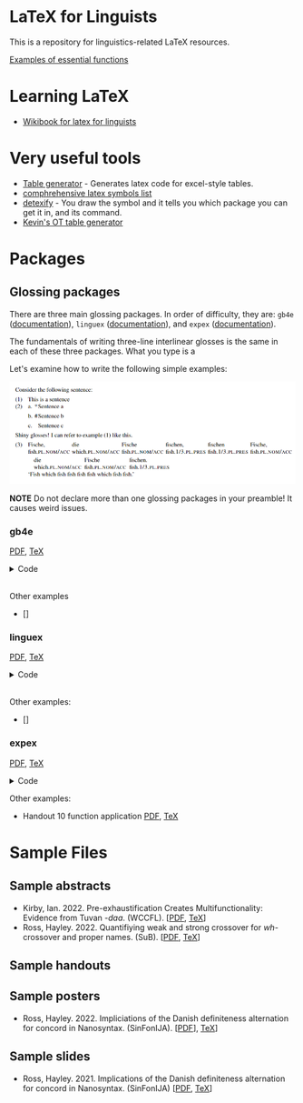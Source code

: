 # LaTeX for Linguists

This is a repository for linguistics-related LaTeX resources.

[Examples of essential functions](/ExampleFiles/exampleFiles.md)

# Learning LaTeX

* [Wikibook for latex for linguists](https://en.wikibooks.org/wiki/LaTeX/Linguistics)

# Very useful tools

* [Table generator](https://www.tablesgenerator.com/) - Generates latex code for excel-style tables.
* [comphrehensive latex symbols list](http://tug.ctan.org/info/symbols/comprehensive/symbols-a4.pdf)
* [detexify](https://detexify.kirelabs.org/classify.html) - You draw the symbol and it tells you which package you can get it in, and its command.
* [Kevin's OT table generator](https://meluhha.com/tabular/)


# Packages


## Glossing packages

There are three main glossing packages.  In order of difficulty, they are: ```gb4e``` ([documentation](https://ctan.math.illinois.edu/macros/latex/contrib/gb4e/gb4e-doc.pdf)), ```linguex``` ([documentation](https://texdoc.org/serve/linguex-doc.pdf/0)), and ```expex``` ([documentation](https://ctan.mirrors.hoobly.com/macros/generic/expex/expex-doc.pdf)).

The fundamentals of writing three-line interlinear glosses is the same in each of these three packages.  What you type is a 


Let's examine how to write the following simple examples:

![](/ExampleFiles/Images/glosses.png)


**NOTE** Do not declare more than one glossing packages in your preamble!  It causes weird issues.

### gb4e

[PDF](/ExampleFiles/SinglePackageExamples/gb4e.pdf), [TeX](/ExampleFiles/SinglePackageExamples/gb4e.tex)

<details>
<summary>
Code
</summary>

```

\documentclass{article}

\usepackage{gb4e}

\begin{document}


Consider the following sentence:

\begin{exe}
\ex\label{ex:first} This is a sentence
\ex
    \begin{xlist}
    \ex[*]{Sentence a}
    \ex[\#]{Sentence b}
    \ex[]{Sentence c}
    \end{xlist}

\end{exe}

Shiny glosses!  I can refer to example (\ref{ex:first}) like this. %Have to put \ref{} in parentheses

\begin{exe}
    \ex
        \gll 
        Fische, die Fische Fische fischen, fischen die Fische fischen.\\ 
        fish.\textsc{pl.nom/acc} which.\textsc{pl.nom/acc} fish.\textsc{pl.nom} fish.\textsc{fish.1/3.pres} fish.\textsc{1/3.pl.pres} fish.\textsc{1/3.pl.pres} which.\textsc{pl.nom/acc} fish.\textsc{1/3.pl.pres}\\ %Do not forget line breaks!
        `Fish which fish fish fish fish which fish fish.'

\end{exe}

\end{document}

```
</details>
<br>

Other examples
* []


### linguex

[PDF](/ExampleFiles/SinglePackageExamples/linguex.pdf), [TeX](/ExampleFiles/SinglePackageExamples/linguex.tex)

<details>
<summary> 
Code
</summary>

```
\documentclass{article}
\usepackage[utf8]{inputenc}

\usepackage{linguex}

\begin{document}

Consider the following sentence:

\ex.This is a sentence \label{ex:first}\\

\ex.\a.*Sentence a %Do not put space b/w judgment symobl and the first word! 
    \b.\#Sentence b
    \b. Sentence c
    
Shiny glosses!  I can refer to example \ref{ex:first} like this. %Do not put parentheses around \ref{}

\exg.Fische, die Fische Fische fischen, fischen die Fische fischen.\\ %Line breaks are CRUCIAL!
fish.\textsc{pl.nom/acc} which.\textsc{pl.nom/acc} fish.\textsc{pl.nom} fish.\textsc{fish.1/3.pres} fish.\textsc{1/3.pl.pres} fish.\textsc{1/3.pl.pres} which.\textsc{pl.nom/acc} fish.\textsc{1/3.pl.pres}\\ %Do not forget line breaks!
`Fish which fish fish fish fish which fish fish.'



\end{document}

```

</details>
<br>

Other examples:
* []

### expex

[PDF](/ExampleFiles/SinglePackageExamples/expexExamples.pdf), [TeX](/ExampleFiles/SinglePackageExamples/expexExamples.tex)
<details><summary> 
Code
</summary>

```
\documentclass{article}

\usepackage{parskip} %For paragraph formatting
\usepackage{expex} % Linguistic examples & glosses

\lingset{everygla={},aboveglftskip=-0.5ex,aboveexskip=1ex,belowexskip=-1ex,Everyex={\parskip=0pt}} % Expex gloss configuration to work with parskip (removes unnecessary whitespace).  Also unitalicizes top line of gloss


\begin{document}


Consider the following sentence:

% This uses expex formatting - see http://mirrors.ibiblio.org/CTAN/macros/generic/expex/expex-doc.pdf
\ex This is a sentence \label{ex:first}
\xe
\pex~ % Use the tilde for consecutive examples to get better spacing
\a \ljudge{*} Sentence a
\a \ljudge{\#} Sentence b
\a Sentence c
\xe

Shiny glosses! I can refer to example (\ref{ex:first}) like this. %Requires you to have put a \label there.

\ex
\begingl
\gla Fische, die Fische fischen, fischen Fische, die Fische fischen. //
\glb fish.{\sc pl.nom/acc} which.{\sc pl.nom/acc} fish.{\sc pl.nom/acc} fish.{\sc 1/3.pl.pres} fish.{\sc 1/3.pl.pres} fish.{\sc pl.nom/acc} which.{\sc pl.nom/acc} fish.{\sc pl.nom/acc} fish.{\sc 1/3.pl.pres} //
\glft `Fish which fish fish fish fish which fish fish.' //
\endgl
\xe
\end{document}
```

</details>

Other examples:
* Handout 10 function application [PDF](/ExampleFiles/Handout%2010-Function%20Application-FilledOut.tex), [TeX](/ExampleFiles/Handout%2010-Function%20Application-FilledOut.tex)






# Sample Files

## Sample abstracts

* Kirby, Ian. 2022. Pre-exhaustification Creates Multifunctionality: Evidence from Tuvan *-daa*. (WCCFL). [[PDF](/ExampleFiles/Kirby%20WCCFL%202022%20Abstract.pdf),  [TeX](/ExampleFiles/Kirby%20WCCFL%202022%20Abstract.tex)]
* Ross, Hayley. 2022. Quantifiying weak and strong crossover for *wh*-crossover and proper names. (SuB). [[PDF](/ExampleFiles/SuB_Abstract_Crossover.pdf), [TeX](/ExampleFiles/SuB_Abstract_Crossover.tex)]

## Sample handouts

## Sample posters

* Ross, Hayley. 2022. Impliciations of the Danish definiteness alternation for concord in Nanosyntax. (SinFonIJA). [[PDF](/ExampleFiles/SinFonIJAPosterNanosyntax.pdf)], [TeX](/ExampleFiles/SinfonIJAPosterNanosyntax.tex)]

## Sample slides

* Ross, Hayley. 2021. Implications of the Danish definiteness alternation for concord in Nanosyntax. (SinFonIJA) [[PDF](/ExampleFiles/SinFonIJALightningTalkImplicationsDanishNanosyntax.pdf), [TeX](/ExampleFiles/SinFonIJALightningTalkImplicationsDanishNanosyntax.tex)]